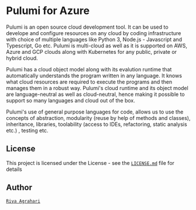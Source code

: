 # Pulumi for Azure
Pulumi is an open source cloud development tool. It can be used to develope and configure resources on any cloud by coding infrastructure with choice of multiple languages like Python 3, Node.js - Javascript and Typescript, Go etc.
Pulumi is multi-cloud as well as it is supported on AWS, Azure and GCP clouds along with Kubernetes for any public, private or hybrid cloud. <br />

Pulumi has a cloud object model along with its evalution runtime that automatically understands the program written in any language. It knows what cloud resources are required to execute the programs and then manages them in a robust way. Pulumi's cloud runtime and its object model are language-neutral as well as cloud-neutral, hence making it possible to support so many languages and cloud out of the box. <br/>

Pulumi's use of general purpose languages for code, allows us to use the concepts of abstraction, modularity (reuse by help of methods and classes), inheritance, libraries, toolability (access to IDEs, refactoring, static analysis etc.) , testing etc.
## License
This project is licensed under the  License - see the [`LICENSE.md`](https://github.com/riyaagrahari/ARM-Templates/blob/master/LICENSE) file for details
## Author
[`Riya Agrahari`](https://github.com/riyaagrahari/)<br>
